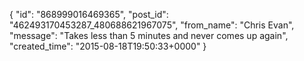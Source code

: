  {
   "id": "868999016469365",
   "post_id": "462493170453287_480688621967075",
   "from_name": "Chris Evan",
   "message": "Takes less than 5 minutes and never comes up again",
   "created_time": "2015-08-18T19:50:33+0000"
 }
